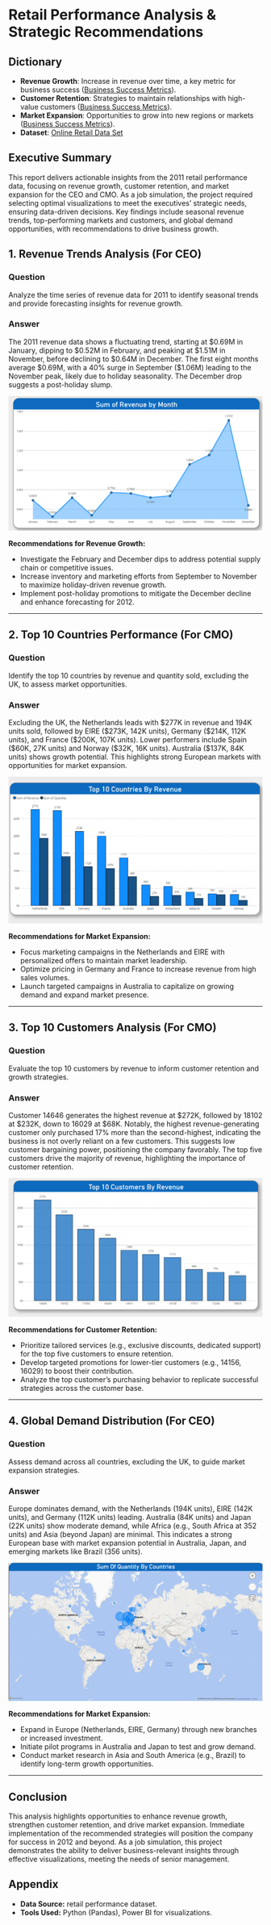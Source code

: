 # Retail Performance Analysis & Strategic Recommendations

## Dictionary
- **Revenue Growth**: Increase in revenue over time, a key metric for business success ([Business Success Metrics](https://asana.com/resources/success-metrics-examples)).
- **Customer Retention**: Strategies to maintain relationships with high-value customers ([Business Success Metrics](https://asana.com/resources/success-metrics-examples)).
- **Market Expansion**: Opportunities to grow into new regions or markets ([Business Success Metrics](https://asana.com/resources/success-metrics-examples)).
- **Dataset**: [Online Retail Data Set](https://view.officeapps.live.com/op/view.aspx?src=https%3A%2F%2Fcdn.theforage.com%2Fvinternships%2Fcompanyassets%2FifobHAoMjQs9s6bKS%2F5XsFFJu2oCLdmYJW2%2F1654309626143%2FOnline%2520Retail%2520Data%2520Set.xlsx&wdOrigin=BROWSELINK)

## Executive Summary
This report delivers actionable insights from the 2011 retail performance data, focusing on revenue growth, customer retention, and market expansion for the CEO and CMO. As a job simulation, the project required selecting optimal visualizations to meet the executives’ strategic needs, ensuring data-driven decisions. Key findings include seasonal revenue trends, top-performing markets and customers, and global demand opportunities, with recommendations to drive business growth.

## 1. Revenue Trends Analysis (For CEO)
### Question
Analyze the time series of revenue data for 2011 to identify seasonal trends and provide forecasting insights for revenue growth.

### Answer
The 2011 revenue data shows a fluctuating trend, starting at \$0.69M in January, dipping to \$0.52M in February, and peaking at \$1.51M in November, before declining to \$0.64M in December. The first eight months average \$0.69M, with a 40% surge in September (\$1.06M) leading to the November peak, likely due to holiday seasonality. The December drop suggests a post-holiday slump.

![Chart 1: Revenue Trends by Month 2011](charts/revenue_trends_2011.PNG)

**Recommendations for Revenue Growth:**
- Investigate the February and December dips to address potential supply chain or competitive issues.
- Increase inventory and marketing efforts from September to November to maximize holiday-driven revenue growth.
- Implement post-holiday promotions to mitigate the December decline and enhance forecasting for 2012.

---

## 2. Top 10 Countries Performance (For CMO)
### Question
Identify the top 10 countries by revenue and quantity sold, excluding the UK, to assess market opportunities.

### Answer
Excluding the UK, the Netherlands leads with \$277K in revenue and 194K units sold, followed by EIRE (\$273K, 142K units), Germany (\$214K, 112K units), and France (\$200K, 107K units). Lower performers include Spain (\$60K, 27K units) and Norway (\$32K, 16K units). Australia (\$137K, 84K units) shows growth potential. This highlights strong European markets with opportunities for market expansion.

![Chart 2: Top 10 Countries by Revenue and Quantity](charts/top_10_countries.PNG)

**Recommendations for Market Expansion:**
- Focus marketing campaigns in the Netherlands and EIRE with personalized offers to maintain market leadership.
- Optimize pricing in Germany and France to increase revenue from high sales volumes.
- Launch targeted campaigns in Australia to capitalize on growing demand and expand market presence.

---

## 3. Top 10 Customers Analysis (For CMO)
### Question
Evaluate the top 10 customers by revenue to inform customer retention and growth strategies.

### Answer
Customer 14646 generates the highest revenue at $272K, followed by 18102 at \$232K, down to 16029 at \$68K. Notably, the highest revenue-generating customer only purchased 17% more than the second-highest, indicating the business is not overly reliant on a few customers. This suggests low customer bargaining power, positioning the company favorably. The top five customers drive the majority of revenue, highlighting the importance of customer retention.

![Chart 3: Top 10 Customers by Revenue](charts/top_10_customers.PNG)

**Recommendations for Customer Retention:**
- Prioritize tailored services (e.g., exclusive discounts, dedicated support) for the top five customers to ensure retention.
- Develop targeted promotions for lower-tier customers (e.g., 14156, 16029) to boost their contribution.
- Analyze the top customer’s purchasing behavior to replicate successful strategies across the customer base.

---

## 4. Global Demand Distribution (For CEO)
### Question
Assess demand across all countries, excluding the UK, to guide market expansion strategies.

### Answer
Europe dominates demand, with the Netherlands (194K units), EIRE (142K units), and Germany (112K units) leading. Australia (84K units) and Japan (22K units) show moderate demand, while Africa (e.g., South Africa at 352 units) and Asia (beyond Japan) are minimal. This indicates a strong European base with market expansion potential in Australia, Japan, and emerging markets like Brazil (356 units).

![Chart 4: Global Demand by Countries](charts/global_demand_map.PNG)

**Recommendations for Market Expansion:**
- Expand in Europe (Netherlands, EIRE, Germany) through new branches or increased investment.
- Initiate pilot programs in Australia and Japan to test and grow demand.
- Conduct market research in Asia and South America (e.g., Brazil) to identify long-term growth opportunities.

---

## Conclusion
This analysis highlights opportunities to enhance revenue growth, strengthen customer retention, and drive market expansion. Immediate implementation of the recommended strategies will position the company for success in 2012 and beyond. As a job simulation, this project demonstrates the ability to deliver business-relevant insights through effective visualizations, meeting the needs of senior management.

## Appendix
- **Data Source:** retail performance dataset.
- **Tools Used:** Python (Pandas), Power BI for visualizations.
